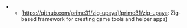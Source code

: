- - [https://github.com/prime31/zig-upaya](prime31/zig-upaya: Zig-based framework for creating game tools and helper apps)
